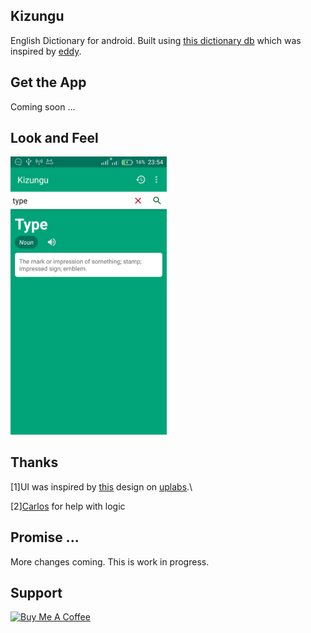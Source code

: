 ## Kizungu
English Dictionary for android.
Built using [this dictionary db](https://github.com/Kevin-Kip/dictionary) which was inspired by [eddy](https://github.com/eddydn/DictionaryDatabase).

## Get the App
Coming soon ...

## Look and Feel
<img src="/screenshots/device1.png" width="250px">

## Thanks
[1]UI was inspired by [this](https://www.uplabs.com/posts/dictionary-application) design on [uplabs](https://www.uplabs.com/).\

[2][Carlos](https://github.com/carloscj6/) for help with logic


## Promise ...
More changes coming. This is work in progress.

## Support
<a href="https://www.buymeacoffee.com/kevinkip" target="_blank"><img src="https://www.buymeacoffee.com/assets/img/custom_images/purple_img.png" alt="Buy Me A Coffee" style="height: auto !important;width: auto !important;" ></a>
